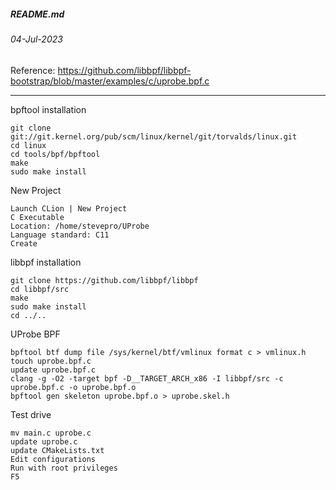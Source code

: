 ##### README.md
###### 04-Jul-2023
Reference: https://github.com/libbpf/libbpf-bootstrap/blob/master/examples/c/uprobe.bpf.c
<hr />

bpftool installation
```
git clone git://git.kernel.org/pub/scm/linux/kernel/git/torvalds/linux.git
cd linux
cd tools/bpf/bpftool
make
sudo make install
```
New Project
```
Launch CLion | New Project
C Executable
Location: /home/stevepro/UProbe
Language standard: C11
Create
```
libbpf installation
```
git clone https://github.com/libbpf/libbpf
cd libbpf/src
make
sudo make install
cd ../..
```
UProbe BPF
```
bpftool btf dump file /sys/kernel/btf/vmlinux format c > vmlinux.h
touch uprobe.bpf.c
update uprobe.bpf.c
clang -g -O2 -target bpf -D__TARGET_ARCH_x86 -I libbpf/src -c uprobe.bpf.c -o uprobe.bpf.o
bpftool gen skeleton uprobe.bpf.o > uprobe.skel.h
```
Test drive
```
mv main.c uprobe.c
update uprobe.c
update CMakeLists.txt
Edit configurations
Run with root privileges
F5
```
